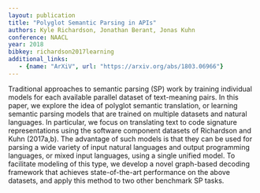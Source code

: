 ```yaml
---
layout: publication
title: "Polyglot Semantic Parsing in APIs"
authors: Kyle Richardson, Jonathan Berant, Jonas Kuhn
conference: NAACL
year: 2018
bibkey: richardson2017learning
additional_links:
   - {name: "ArXiV", url: "https://arxiv.org/abs/1803.06966"}
---
```

Traditional approaches to semantic parsing (SP) work by training individual models for each available parallel dataset of text-meaning pairs. In this paper, we explore the idea of polyglot semantic translation, or learning semantic parsing models that are trained on multiple datasets and natural languages. In particular, we focus on translating text to code signature representations using the software component datasets of Richardson and Kuhn (2017a,b). The advantage of such models is that they can be used for parsing a wide variety of input natural languages and output programming languages, or mixed input languages, using a single unified model. To facilitate modeling of this type, we develop a novel graph-based decoding framework that achieves state-of-the-art performance on the above datasets, and apply this method to two other benchmark SP tasks.
